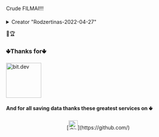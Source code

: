 Crude FILMAI!!!

#### 

<details>
  <summary>Creator "Rodzertinas-2022-04-27"</summary>
</details>

💎🏆

### 🢃Thanks for🢃

 <a href="https://bit.dev/?utm_source=MUI&utm_medium=referral&utm_content=readme" rel="noopener sponsored" target="_blank" style="margin-rig ht: 16px;"><img height="96" width="96" src="https://github.com/teambit.png?size=192" alt="bit.dev" title="The fastest way to share code" loading="lazy" /></a>

#### And for all saving data thanks these greatest services on  🢃
<p align="center">
 [<img loading="lazy" alt="GitHub" src="https://github.githubassets.com/images/modules/logos_page/GitHub-Logo.png" height="25">](https://github.com/)
</p>